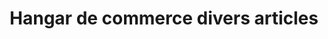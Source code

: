 ---
title: "Hangar de commerce divers articles"
url: /yomadou-doukono/hangar-de-commerce-divers-articles/
shop: Lebensmittel
---